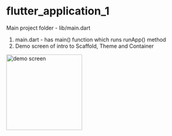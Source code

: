# flutter_application_1

Main project folder - lib/main.dart

1. main.dart - has main() function which runs runApp() method
2. Demo screen of intro to Scaffold, Theme and Container

<img src="https://res.cloudinary.com/dhamikauser/image/upload/v1659354525/flutter-tut-demo/sim-screen-1_yrcmxx.png" alt="demo screen" width="200px" />
